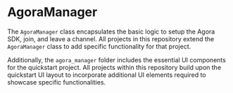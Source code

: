 # AgoraManager

The `AgoraManager` class encapsulates the basic logic to setup the Agora SDK, join, and leave a channel. All projects in this repository extend the `AgoraManager` class to add specific functionality for that project.

Additionally, the `agora_manager` folder includes the essential UI components for the quickstart project. All projects within this repository build upon the quickstart UI layout to incorporate additional UI elements required to showcase specific functionalities.
